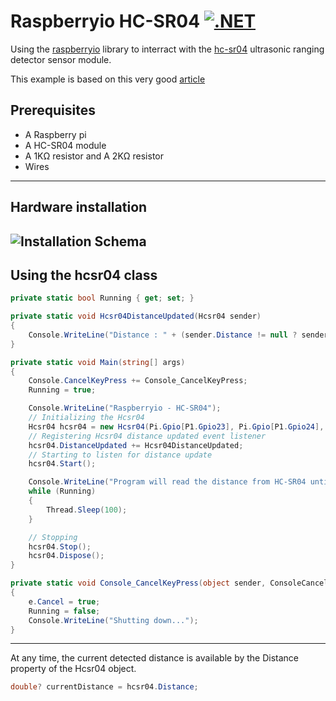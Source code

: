 # Raspberryio HC-SR04 [![.NET](https://github.com/valcriss/raspberryio-hc-sr04/actions/workflows/dotnet.yml/badge.svg)](https://github.com/valcriss/raspberryio-hc-sr04/actions/workflows/dotnet.yml)
Using the [raspberryio](https://github.com/unosquare/raspberryio "raspberryio") library to interract with the [hc-sr04](https://cdn.sparkfun.com/datasheets/Sensors/Proximity/HCSR04.pdf "hc-sr04") ultrasonic ranging detector sensor module.

This example is based on this very good [article](https://raspberry-lab.fr/Composants/Mesure-de-distance-avec-HC-SR04-Raspberry-Francais/) 

## Prerequisites
- A Raspberry pi
- A HC-SR04 module
- A 1KΩ resistor and A 2KΩ resistor
- Wires
---
## Hardware installation

![Installation Schema](https://raspberry-lab.fr/Composants/Mesure-de-distance-avec-HC-SR04-Raspberry-Francais/Images/Schema-Branchement-Raspberry-Model.3-HC-SR04.png "Installation Schema")
---
## Using the hcsr04 class
```C#
private static bool Running { get; set; }

private static void Hcsr04DistanceUpdated(Hcsr04 sender)
{
    Console.WriteLine("Distance : " + (sender.Distance != null ? sender.Distance + "cm" : "No obstacle detected or too close ( distance < 2cm or distance >3m )"));
}

private static void Main(string[] args)
{
    Console.CancelKeyPress += Console_CancelKeyPress;
    Running = true;

    Console.WriteLine("Raspberryio - HC-SR04");
    // Initializing the Hcsr04
    Hcsr04 hcsr04 = new Hcsr04(Pi.Gpio[P1.Gpio23], Pi.Gpio[P1.Gpio24], 100);
    // Registering Hcsr04 distance updated event listener
    hcsr04.DistanceUpdated += Hcsr04DistanceUpdated;
    // Starting to listen for distance update
    hcsr04.Start();

    Console.WriteLine("Program will read the distance from HC-SR04 until you cancel it by CTRL+C");
    while (Running)
    {
        Thread.Sleep(100);
    }

    // Stopping
    hcsr04.Stop();
    hcsr04.Dispose();
}

private static void Console_CancelKeyPress(object sender, ConsoleCancelEventArgs e)
{
    e.Cancel = true;
    Running = false;
    Console.WriteLine("Shutting down...");
}
```
---
At any time, the current detected distance is available by the Distance property of the Hcsr04 object.

```C#
double? currentDistance = hcsr04.Distance;
```
